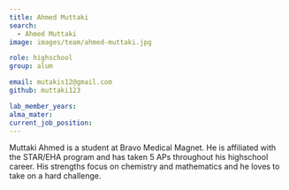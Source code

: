 ```yaml
---
title: Ahmed Muttaki
search:
  - Ahmed Muttaki
image: images/team/ahmed-muttaki.jpg

role: highschool
group: alum

email: mutakis12@gmail.com
github: muttaki123

lab_member_years: 
alma_mater: 
current_job_position: 
---
```

Muttaki Ahmed is a student at Bravo Medical Magnet. He is affiliated with the STAR/EHA program and has taken 5 APs throughout his highschool career. His strengths focus on chemistry and mathematics and he loves to take on a hard challenge.